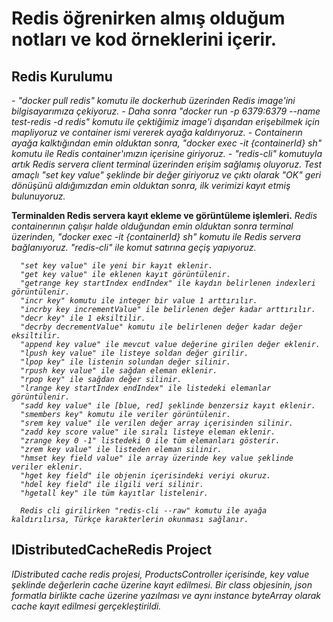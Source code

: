 <h1>Redis öğrenirken almış olduğum notları ve kod örneklerini içerir.</h1>

<h2>Redis Kurulumu</h2>
<p>      
   <i>
      - "docker pull redis" komutu ile dockerhub üzerinden Redis image'ini bilgisayarımıza çekiyoruz. 
      - Daha sonra "docker run -p 6379:6379 --name test-redis -d redis" komutu ile çektiğimiz image'i dışarıdan erişebilmek için mapliyoruz ve container ismi vererek ayağa kaldırıyoruz.
      - Containerın ayağa kalktığından emin olduktan sonra, "docker exec -it {containerId} sh" komutu ile Redis container'ımızın içerisine giriyoruz. 
      - "redis-cli" komutuyla artık Redis servera client terminal üzerinden erişim sağlamış oluyoruz. Test amaçlı "set key value" şeklinde bir değer giriyoruz ve çıktı olarak "OK" geri dönüşünü aldığımızdan emin olduktan sonra, ilk verimizi kayıt etmiş bulunuyoruz.
   </i>
   
   <b>Terminalden Redis servera kayıt ekleme ve görüntüleme işlemleri.</b>
   <i>
      Redis containerının çalışır halde olduğundan emin olduktan sonra terminal üzerinden, "docker exec -it {containerId} sh" komutu ile Redis servera bağlanıyoruz. "redis-cli" ile komut satırına geçiş yapıyoruz.
      
      "set key value" ile yeni bir kayıt eklenir.
      "get key value" ile eklenen kayıt görüntülenir.
      "getrange key startIndex endIndex" ile kaydın belirlenen indexleri görüntülenir.
      "incr key" komutu ile integer bir value 1 arttırılır.
      "incrby key incrementValue" ile belirlenen değer kadar arttırılır.
      "decr key" ile 1 eksiltilir.
      "decrby decrementValue" komutu ile belirlenen değer kadar değer eksiltilir.
      "append key value" ile mevcut value değerine girilen değer eklenir.
      "lpush key value" ile listeye soldan değer girilir.
      "lpop key" ile listenin solundan değer silinir.
      "rpush key value" ile sağdan eleman eklenir.
      "rpop key" ile sağdan değer silinir.
      "lrange key startIndex endIndex" ile listedeki elemanlar görüntülenir.
      "sadd key value" ile [blue, red] şeklinde benzersiz kayıt eklenir.
      "smembers key" komutu ile veriler görüntülenir.
      "srem key value" ile verilen değer array içerisinden silinir.
      "zadd key score value" ile sıralı listeye eleman eklenir.
      "zrange key 0 -1" listedeki 0 ile tüm elemanları gösterir.
      "zrem key value" ile listeden eleman silinir.
      "hmset key field value" ile array üzerinde key value şeklinde veriler eklenir.
      "hget key field" ile objenin içerisindeki veriyi okuruz.
      "hdel key field" ile ilgili veri silinir.
      "hgetall key" ile tüm kayıtlar listelenir.
      
      Redis cli girilirken "redis-cli --raw" komutu ile ayağa kaldırılırsa, Türkçe karakterlerin okunması sağlanır.
   </i>
</p>

<h2>IDistributedCacheRedis Project</h2>
   <i>
      IDistributed cache redis projesi, ProductsController içerisinde, key value şeklinde değerlerin cache üzerine kayıt edilmesi.
      Bir class objesinin, json formatla birlikte cache üzerine yazılması ve aynı instance byteArray olarak cache kayıt edilmesi gerçekleştirildi.
   </i>
